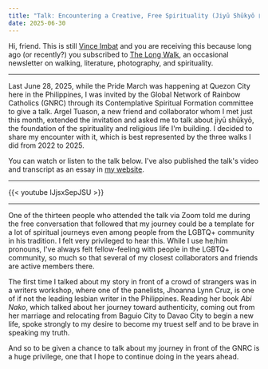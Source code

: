 ```yaml
---
title: "Talk: Encountering a Creative, Free Spirituality (Jiyū Shūkyō 自由宗教) through Walking"
date: 2025-06-30
---
```


Hi, friend. This is still [Vince Imbat](/) and you are receiving this because long ago (or recently?) you subscribed to [The Long Walk](tlw), an occasional newsletter on walking, literature, photography, and spirituality.

---

Last June 28, 2025, while the Pride March was happening at Quezon City here in the Philippines, I was invited by the Global Network of Rainbow Catholics (GNRC) through its Contemplative Spiritual Formation committee to give a talk. Argel Tuason, a new friend and collaborator whom I met just this month, extended the invitation and asked me to talk about jiyū shūkyō, the foundation of the spirituality and religious life I'm building. I decided to share my encounter with it, which is best represented by the three walks I did from 2022 to 2025.

You can watch or listen to the talk below. I've also published the talk's video and transcript as an essay in [my website](essays/encountering-a-creative-free-spirituality-jiyu-shukyo-through-walking).

---

{{< youtube IJjsxSepJSU >}}

---

One of the thirteen people who attended the talk via Zoom told me during the free conversation that followed that my journey could be a template for a lot of spiritual journeys even among people from the LGBTQ+ community in his tradition. I felt very privileged to hear this. While I use he/him pronouns, I've always felt fellow-feeling with people in the LGBTQ+ community, so much so that several of my closest collaborators and friends are active members there.

The first time I talked about my story in front of a crowd of strangers was in a writers workshop, where one of the panelists, Jhoanna Lynn Cruz, is one of if not the leading lesbian writer in the Philippines. Reading her book _Abi Nako_, which talked about her journey toward authenticity, coming out from her marriage and relocating from Baguio City to Davao City to begin a new life, spoke strongly to my desire to become my truest self and to be brave in speaking my truth.

And so to be given a chance to talk about my journey in front of the GNRC is a huge privilege, one that I hope to continue doing in the years ahead.
